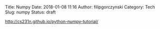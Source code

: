 Title: Numpy
Date: 2018-01-08 11:16
Author: filipgorczynski
Category: Tech
Slug: numpy
Status: draft

http://cs231n.github.io/python-numpy-tutorial/
